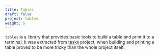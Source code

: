 ```yaml
---
title: Tables
draft: false
project: tables
weight: 5
---
```

`tables` is a library that provides basic tools to build a table and print it 
to a terminal. It was extracted from [tasks](https://github.com/vilisimo/tasks)
project, when building and printing a table proved to be more tricky than the 
whole project itself.